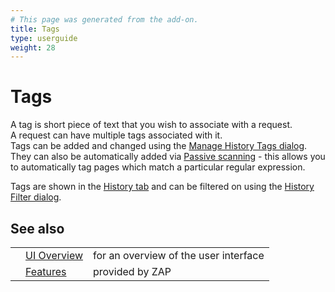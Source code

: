 ```yaml
---
# This page was generated from the add-on.
title: Tags
type: userguide
weight: 28
---
```


# Tags

A tag is short piece of text that you wish to associate with a request.  
A request can have multiple tags associated with it.  
Tags can be added and changed using the [Manage History Tags dialog](/docs/desktop/ui/dialogs/managetags/).  
They can also be automatically added via [Passive scanning](/docs/desktop/start/features/pscan/) -
this allows you to automatically tag pages which match a particular regular expression.  

Tags are shown in the [History tab](/docs/desktop/ui/tabs/history/) and can be filtered on using
the [History Filter dialog](/docs/desktop/ui/dialogs/hist_filter/).  

## See also

|   |                                           |                                       |
|---|-------------------------------------------|---------------------------------------|
|   | [UI Overview](/docs/desktop/ui/)          | for an overview of the user interface |
|   | [Features](/docs/desktop/start/features/) | provided by ZAP                       |

